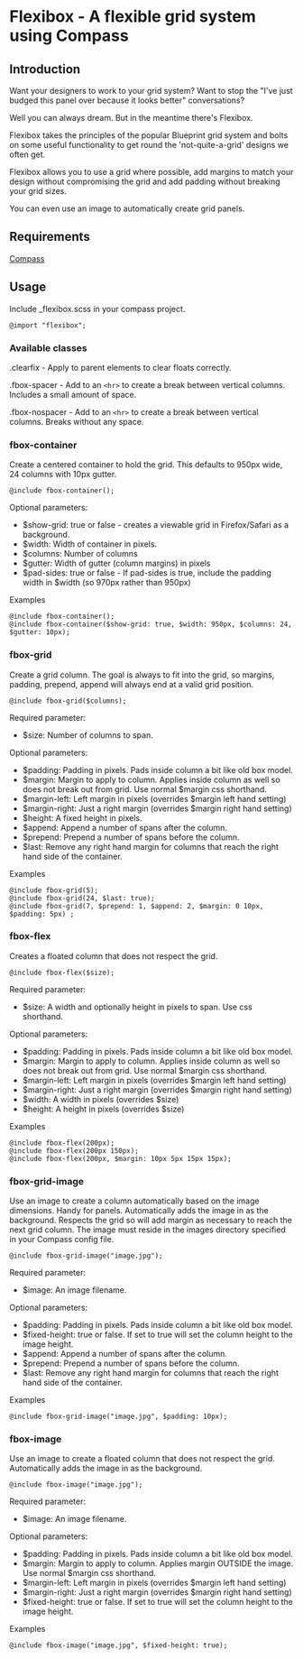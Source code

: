 Flexibox - A flexible grid system using Compass
===============================================

Introduction
------------

Want your designers to work to your grid system?
Want to stop the "I've just budged this panel over because it looks better" conversations?

Well you can always dream. But in the meantime there's Flexibox.

Flexibox takes the principles of the popular Blueprint grid system and bolts on some
useful functionality to get round the 'not-quite-a-grid' designs we often get.

Flexibox allows you to use a grid where possible, add margins to match your design without
compromising the grid and add padding without breaking your grid sizes.

You can even use an image to automatically create grid panels.


Requirements
------------

[Compass](http://compass-style.org/)


Usage
-----

Include _flexibox.scss in your compass project.

    @import "flexibox";

### Available classes

.clearfix - Apply to parent elements to clear floats correctly.

.fbox-spacer - Add to an `<hr>` to create a break between vertical columns. Includes a small amount of space.

.fbox-nospacer - Add to an `<hr>` to create a break between vertical columns. Breaks without any space.


### fbox-container

Create a centered container to hold the grid. This defaults to 950px wide, 24 columns with
10px gutter.

    @include fbox-container();

Optional parameters:

- $show-grid: true or false - creates a viewable grid in Firefox/Safari as a background.
- $width: Width of container in pixels.
- $columns: Number of columns
- $gutter: Width of gutter (column margins) in pixels
- $pad-sides: true or false - If pad-sides is true, include the padding width in $width (so 970px rather than 950px)

Examples

    @include fbox-container();
    @include fbox-container($show-grid: true, $width: 950px, $columns: 24, $gutter: 10px);

### fbox-grid

Create a grid column. The goal is always to fit into the grid, so margins, padding, prepend, append
will always end at a valid grid position.

    @include fbox-grid($columns);

Required parameter:

- $size: Number of columns to span.

Optional parameters:

- $padding: Padding in pixels. Pads inside column a bit like old box model.
- $margin: Margin to apply to column. Applies inside column as well so does not break out from grid.
Use normal $margin css shorthand.
- $margin-left: Left margin in pixels (overrides $margin left hand setting)
- $margin-right: Just a right margin (overrides $margin right hand setting)
- $height: A fixed height in pixels.
- $append: Append a number of spans after the column.
- $prepend: Prepend a number of spans before the column.
- $last: Remove any right hand margin for columns that reach the right hand side of the container.

Examples

    @include fbox-grid(5);
    @include fbox-grid(24, $last: true);
    @include fbox-grid(7, $prepend: 1, $append: 2, $margin: 0 10px, $padding: 5px) ;

### fbox-flex

Creates a floated column that does not respect the grid.

    @include fbox-flex($size);

Required parameter:

- $size: A width and optionally height in pixels to span. Use css shorthand.

Optional parameters:

- $padding: Padding in pixels. Pads inside column a bit like old box model.
- $margin: Margin to apply to column. Applies inside column as well so does not break out from grid.
Use normal $margin css shorthand.
- $margin-left: Left margin in pixels (overrides $margin left hand setting)
- $margin-right: Just a right margin (overrides $margin right hand setting)
- $width: A width in pixels (overrides $size)
- $height: A height in pixels (overrides $size)

Examples

    @include fbox-flex(200px);
    @include fbox-flex(200px 150px);
    @include fbox-flex(200px, $margin: 10px 5px 15px 15px);

### fbox-grid-image

Use an image to create a column automatically based on the image dimensions. Handy for panels.
Automatically adds the image in as the background.
Respects the grid so will add margin as necessary to reach the next grid column.
The image must reside in the images directory specified in your Compass config file.

    @include fbox-grid-image("image.jpg");

Required parameter:

- $image: An image filename.

Optional parameters:

- $padding: Padding in pixels. Pads inside column a bit like old box model.
- $fixed-height: true or false. If set to true will set the column height to the image height.
- $append: Append a number of spans after the column.
- $prepend: Prepend a number of spans before the column.
- $last: Remove any right hand margin for columns that reach the right hand side of the container.

Examples

    @include fbox-grid-image("image.jpg", $padding: 10px);

### fbox-image

Use an image to create a floated column that does not respect the grid.
Automatically adds the image in as the background.

    @include fbox-image("image.jpg");

Required parameter:

- $image: An image filename.

Optional parameters:

- $padding: Padding in pixels. Pads inside column a bit like old box model.
- $margin: Margin to apply to column. Applies margin OUTSIDE the image.
Use normal $margin css shorthand.
- $margin-left: Left margin in pixels (overrides $margin left hand setting)
- $margin-right: Just a right margin (overrides $margin right hand setting)
- $fixed-height: true or false. If set to true will set the column height to the image height.

Examples

    @include fbox-image("image.jpg", $fixed-height: true);
